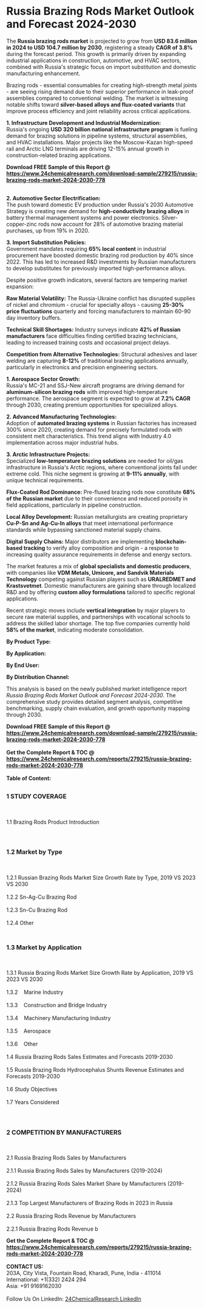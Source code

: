<h1>Russia Brazing Rods Market Outlook and Forecast 2024-2030</h1><p>The <strong>Russia brazing rods market</strong> is projected to grow from <strong>USD 83.6 million in 2024 to USD 104.7 million by 2030</strong>, registering a steady <strong>CAGR of 3.8%</strong> during the forecast period. This growth is primarily driven by expanding industrial applications in construction, automotive, and HVAC sectors, combined with Russia's strategic focus on import substitution and domestic manufacturing enhancement.</p><p>Brazing rods - essential consumables for creating high-strength metal joints - are seeing rising demand due to their superior performance in leak-proof assemblies compared to conventional welding. The market is witnessing notable shifts toward <strong>silver-based alloys and flux-coated variants</strong> that improve process efficiency and joint reliability across critical applications.</p><p><strong>1. Infrastructure Development and Industrial Modernization:</strong><br>
Russia's ongoing <strong>USD 320 billion national infrastructure program</strong> is fueling demand for brazing solutions in pipeline systems, structural assemblies, and HVAC installations. Major projects like the Moscow-Kazan high-speed rail and Arctic LNG terminals are driving 12-15% annual growth in construction-related brazing applications.</p><div><b>Download FREE Sample of this Report @ 
            <a href="https://www.24chemicalresearch.com/download-sample/279215/russia-brazing-rods-market-2024-2030-778">
            https://www.24chemicalresearch.com/download-sample/279215/russia-brazing-rods-market-2024-2030-778</a></b></div><br><p><strong>2. Automotive Sector Electrification:</strong><br>
The push toward domestic EV production under Russia's 2030 Automotive Strategy is creating new demand for <strong>high-conductivity brazing alloys</strong> in battery thermal management systems and power electronics. Silver-copper-zinc rods now account for 28% of automotive brazing material purchases, up from 19% in 2020.</p><p><strong>3. Import Substitution Policies:</strong><br>
Government mandates requiring <strong>65% local content</strong> in industrial procurement have boosted domestic brazing rod production by 40% since 2022. This has led to increased R&amp;D investments by Russian manufacturers to develop substitutes for previously imported high-performance alloys.</p><p>Despite positive growth indicators, several factors are tempering market expansion:</p><p><strong>Raw Material Volatility:</strong> The Russia-Ukraine conflict has disrupted supplies of nickel and chromium - crucial for specialty alloys - causing <strong>25-30% price fluctuations</strong> quarterly and forcing manufacturers to maintain 60-90 day inventory buffers.</p><p><strong>Technical Skill Shortages:</strong> Industry surveys indicate <strong>42% of Russian manufacturers</strong> face difficulties finding certified brazing technicians, leading to increased training costs and occasional project delays.</p><p><strong>Competition from Alternative Technologies:</strong> Structural adhesives and laser welding are capturing <strong>8-12%</strong> of traditional brazing applications annually, particularly in electronics and precision engineering sectors.</p><p><strong>1. Aerospace Sector Growth:</strong><br>
Russia's MC-21 and SSJ-New aircraft programs are driving demand for <strong>aluminum-silicon brazing rods</strong> with improved high-temperature performance. The aerospace segment is expected to grow at <strong>7.2% CAGR</strong> through 2030, creating premium opportunities for specialized alloys.</p><p><strong>2. Advanced Manufacturing Technologies:</strong><br>
Adoption of <strong>automated brazing systems</strong> in Russian factories has increased 300% since 2020, creating demand for precisely formulated rods with consistent melt characteristics. This trend aligns with Industry 4.0 implementation across major industrial hubs.</p><p><strong>3. Arctic Infrastructure Projects:</strong><br>
Specialized <strong>low-temperature brazing solutions</strong> are needed for oil/gas infrastructure in Russia's Arctic regions, where conventional joints fail under extreme cold. This niche segment is growing at <strong>9-11% annually</strong>, with unique technical requirements.</p><p><strong>Flux-Coated Rod Dominance:</strong> Pre-fluxed brazing rods now constitute <strong>68% of the Russian market</strong> due to their convenience and reduced porosity in field applications, particularly in pipeline construction.</p><p><strong>Local Alloy Development:</strong> Russian metallurgists are creating proprietary <strong>Cu-P-Sn and Ag-Cu-In alloys</strong> that meet international performance standards while bypassing sanctioned material supply chains.</p><p><strong>Digital Supply Chains:</strong> Major distributors are implementing <strong>blockchain-based tracking</strong> to verify alloy composition and origin - a response to increasing quality assurance requirements in defense and energy sectors.</p><p>The market features a mix of <strong>global specialists and domestic producers</strong>, with companies like <strong>VDM Metals, Umicore, and Sandvik Materials Technology</strong> competing against Russian players such as <strong>URALREDMET and Krastsvetmet</strong>. Domestic manufacturers are gaining share through localized R&amp;D and by offering <strong>custom alloy formulations</strong> tailored to specific regional applications.</p><p>Recent strategic moves include <strong>vertical integration</strong> by major players to secure raw material supplies, and partnerships with vocational schools to address the skilled labor shortage. The top five companies currently hold <strong>58% of the market</strong>, indicating moderate consolidation.</p><p><strong>By Product Type:</strong></p><p><strong>By Application:</strong></p><p><strong>By End User:</strong></p><p><strong>By Distribution Channel:</strong></p><p>This analysis is based on the newly published market intelligence report <em>Russia Brazing Rods Market Outlook and Forecast 2024-2030</em>. The comprehensive study provides detailed segment analysis, competitive benchmarking, supply chain evaluation, and growth opportunity mapping through 2030.</p><div><b>Download FREE Sample of this Report @ 
            <a href="https://www.24chemicalresearch.com/download-sample/279215/russia-brazing-rods-market-2024-2030-778">
            https://www.24chemicalresearch.com/download-sample/279215/russia-brazing-rods-market-2024-2030-778</a></b></div><br><div><b>Get the Complete Report & TOC @ 
            <a href="https://www.24chemicalresearch.com/reports/279215/russia-brazing-rods-market-2024-2030-778">
            https://www.24chemicalresearch.com/reports/279215/russia-brazing-rods-market-2024-2030-778</a></b></div><br>
            <b>Table of Content:</b><p><h2><span style="font-size:16px"><strong>1 STUDY COVERAGE</strong></span></h2><br />
<p>1.1 Brazing Rods Product Introduction</p><br />
<h2><span style="font-size:16px"><strong>1.2 Market by Type</strong></span></h2><br />
<p>1.2.1 Russian Brazing Rods Market Size Growth Rate by Type, 2019 VS 2023 VS 2030<br /><br />
1.2.2 Sn-Ag-Cu Brazing Rod&nbsp;&nbsp; &nbsp;<br /><br />
1.2.3 Sn-Cu Brazing Rod<br /><br />
1.2.4 Other<br /><br />
<h2><span style="font-size:16px"><strong>1.3 Market by Application</strong></span></h2><br />
<p>1.3.1 Russia Brazing Rods Market Size Growth Rate by Application, 2019 VS 2023 VS 2030<br /><br />
1.3.2&nbsp;&nbsp; &nbsp;Marine Industry<br /><br />
1.3.3&nbsp;&nbsp; &nbsp;Construction and Bridge Industry<br /><br />
1.3.4&nbsp;&nbsp; &nbsp;Machinery Manufacturing Industry<br /><br />
1.3.5&nbsp;&nbsp; &nbsp;Aerospace<br /><br />
1.3.6&nbsp;&nbsp; &nbsp;Other<br /><br />
1.4 Russia Brazing Rods Sales Estimates and Forecasts 2019-2030<br /><br />
1.5 Russia Brazing Rods Hydrocephalus Shunts Revenue Estimates and Forecasts 2019-2030<br /><br />
1.6 Study Objectives<br /><br />
1.7 Years Considered</p><br />
<h2><span style="font-size:16px"><strong>2 COMPETITION BY MANUFACTURERS</strong></span></h2><br />
<p>2.1 Russia Brazing Rods Sales by Manufacturers<br /><br />
2.1.1 Russia Brazing Rods Sales by Manufacturers (2019-2024)<br /><br />
2.1.2 Russia Brazing Rods Sales Market Share by Manufacturers (2019-2024)<br /><br />
2.1.3 Top Largest Manufacturers of Brazing Rods in 2023 in Russia<br /><br />
2.2 Russia Brazing Rods Revenue by Manufacturers<br /><br />
2.2.1 Russia Brazing Rods Revenue b</p><div><b>Get the Complete Report & TOC @ 
            <a href="https://www.24chemicalresearch.com/reports/279215/russia-brazing-rods-market-2024-2030-778">
            https://www.24chemicalresearch.com/reports/279215/russia-brazing-rods-market-2024-2030-778</a></b></div><br><b>CONTACT US:</b><br>
            203A, City Vista, Fountain Road, Kharadi, Pune, India - 411014<br>
            International: +1(332) 2424 294<br>
            Asia: +91 9169162030 <br><br>
            Follow Us On LinkedIn: <a href="https://www.linkedin.com/company/24chemicalresearch/">24ChemicalResearch LinkedIn</a>